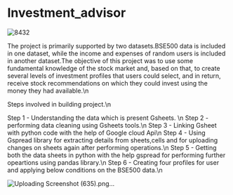 # Investment_advisor
![8432](https://github.com/SukrutDeshmukh/Investment_advisor/assets/127339353/9c590687-0555-4e05-ac8e-0b0ecb59ea61)

The project is primarily supported by two datasets.BSE500 data is included in one dataset, while the income and expenses of random users is included in another dataset.The objective of this project was to use some fundamental knowledge of the stock market and, based on that, to create several levels of investment profiles that users could select, and in return, receive stock recommendations on which they could invest using the money they had available.\n

Steps involved in building project.\n

Step 1 - Understanding the data which is present Gsheets. \n
Step 2 - performing data cleaning using Gsheets tools.\n
Step 3 - Linking Gsheet with python code with the help of Google cloud Api\n
Step 4 - Using Gspread library for extracting details from sheets,cells and for uploading changes on sheets again after performing operations.\n
Step 5 - Getting both the data sheets in python with the help gspread for performing further opeartions using pandas library.\n
Step 6 - Creating four profiles for user and applying below conditions on the BSE500 data.\n

![Uploading Screenshot (635).png…]()


